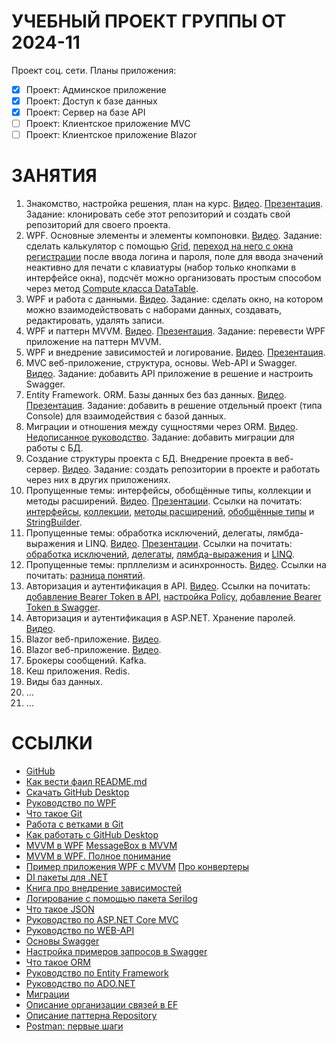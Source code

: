 # УЧЕБНЫЙ ПРОЕКТ ГРУППЫ ОТ 2024-11

Проект соц. сети.
Планы приложения:
- [x] Проект: Админское приложение
- [x] Проект: Доступ к базе данных
- [x] Проект: Сервер на базе API
- [ ] Проект: Клиентское приложение MVC
- [ ] Проект: Клиентское приложение Blazor

# ЗАНЯТИЯ

1. Знакомство, настройка решения, план на курс. [Видео](https://disk.yandex.ru/d/LeAjJyoZv5sAiA). [Презентация](https://disk.yandex.ru/d/LeAjJyoZv5sAiA). Задание: клонировать себе этот репозиторий и создать свой репозиторий для своего проекта.
2. WPF. Основные элементы и элементы компоновки. [Видео](https://disk.yandex.ru/d/zLFt-t6zPtdg5g). Задание: сделать калькулятор с помощью [Grid](https://metanit.com/sharp/wpf/4.2.php), [переход на него с окна регистрации](https://metanit.com/sharp/wpf/20.2.php) после ввода логина и пароля, поле для ввода значений неактивно для печати с клавиатуры (набор только кнопками в интерфейсе окна), подсчёт можно организовать простым способом через метод [Compute класса DataTable](https://stackoverflow.com/questions/21950093/string-calculator).
3. WPF и работа с данными. [Видео](https://disk.yandex.ru/d/fPDfOoC7AjEHjA). Задание: сделать окно, на котором можно взаимодействовать с наборами данных, создавать, редактировать, удалять записи.
4. WPF и паттерн MVVM. [Видео](https://disk.yandex.ru/d/-0LkLMARsq-mJQ). [Презентация](https://disk.yandex.ru/d/-0LkLMARsq-mJQ). Задание: перевести WPF приложение на паттерн MVVM.
5. WPF и внедрение зависимостей и логирование. [Видео](https://disk.yandex.ru/d/534Ly7Rblg99Aw). [Презентация](https://disk.yandex.ru/d/534Ly7Rblg99Aw).
6. MVC веб-приложение, структура, основы. Web-API и Swagger. [Видео](https://disk.yandex.ru/d/olyBJmoTH9jI5Q). Задание: добавить API приложение в решение и настроить Swagger.
7. Entity Framework. ORM. Базы данных без баз данных. [Видео](https://disk.yandex.ru/d/RKr-MfZ_X-AIZQ). [Презентация](https://disk.yandex.ru/d/RKr-MfZ_X-AIZQ). Задание: добавить в решение отдельный проект (типа Console) для взаимодействия с базой данных.
8. Миграции и отношения между сущностями через ORM. [Видео](https://disk.yandex.ru/d/Q2WBMRFqOFl0hA). [Недописанное руководство](https://disk.yandex.ru/d/Q2WBMRFqOFl0hA). Задание: добавить миграции для работы с БД.
9. Создание структуры проекта с БД. Внедрение проекта в веб-сервер. [Видео](https://disk.yandex.ru/d/Cg7GWDtgD6hjQA). Задание: создать репозитории в проекте и работать через них в других приложениях.
10. Пропущенные темы: интерфейсы, обобщённые типы, коллекции и методы расширений. [Видео](https://disk.yandex.ru/d/bKFluVELYMWLYg). [Презентации](https://disk.yandex.ru/d/bKFluVELYMWLYg). Ссылки на почитать: [интерфейсы](https://metanit.com/sharp/tutorial/3.9.php), [коллекции](https://metanit.com/sharp/tutorial/4.5.php), [методы расширений](https://metanit.com/sharp/tutorial/3.18.php), [обобщённые типы](https://metanit.com/sharp/tutorial/3.12.php) и [StringBuilder](https://metanit.com/sharp/tutorial/7.3.php).
11. Пропущенные темы: обработка исключений, делегаты, лямбда-выражения и LINQ. [Видео](https://disk.yandex.ru/d/I0CLvwqvy8Sj6w). [Презентации](https://disk.yandex.ru/d/I0CLvwqvy8Sj6w). Ссылки на почитать: [обработка исключений](https://metanit.com/sharp/tutorial/2.14.php), [делегаты](https://metanit.com/sharp/tutorial/3.13.php), [лямбда-выражения](https://metanit.com/sharp/tutorial/3.16.php) и [LINQ](https://metanit.com/sharp/tutorial/15.1.php).
12. Пропущенные темы: прпллелизм и асинхронность. [Видео](https://disk.yandex.ru/d/SDZgF6MmN2oEEw). Ссылки на почитать: [разница понятий](https://www.ddplanet.ru/blog/parallelizm-mnogopotochnost-asinhronnost-raznica-i-primery-primeneniya-dotnet-c-sharp/).
13. Авторизация и аутентификация в API. [Видео](https://disk.yandex.ru/d/Zlt7o-7h-7p4Uw). Ссылки на почитать: [добавление Bearer Token в API](https://metanit.com/sharp/aspnet6/13.2.php), [настройка Policy](https://learn.microsoft.com/ru-ru/aspnet/core/security/authorization/limitingidentitybyscheme?view=aspnetcore-9.0), [добавление Bearer Token в Swagger](https://dev.to/eduardstefanescu/aspnet-core-swagger-documentation-with-bearer-authentication-40l6).
14. Авторизация и аутентификация в ASP.NET. Хранение паролей. [Видео]().
15. Blazor веб-приложение. [Видео]().
16. Blazor веб-приложение. [Видео]().
17. Брокеры сообщений. Kafka.
18. Кеш приложения. Redis.
19. Виды баз данных.
20. ...
21. ...

# ССЫЛКИ

* [GitHub](https://github.com/)
* [Как вести фаил README.md](https://docs.github.com/ru/get-started/writing-on-github/getting-started-with-writing-and-formatting-on-github/basic-writing-and-formatting-syntax)
* [Скачать GitHub Desktop](https://desktop.github.com/download/)
* [Руководство по WPF](https://metanit.com/sharp/wpf/)
* [Что такое Git](https://education.yandex.ru/journal/chto-takoe-github)
* [Работа с ветками в Git](https://habr.com/ru/companies/yandex_praktikum/articles/728302/)
* [Как работать с GitHub Desktop](https://selectel.ru/blog/git-github-review/)
* [MVVM в WPF](https://skillbox.ru/media/code/mvvm_proektirovanie_prilozheniy_dlya_windows/) [MessageBox в MVVM](https://awkwardcoder.blogspot.com/2012/03/showing-message-box-from-viewmodel-in.html)
* [MVVM в WPF. Полное понимание](https://habr.com/ru/articles/338518/)
* [Пример приложения WPF с MVVM](https://github.com/Mr-Filatik/MariaTest) [Про конвертеры](https://metanit.com/sharp/wpf/11.3.php)
* [DI пакеты для .NET](https://stackoverflow.com/questions/21288/which-net-dependency-injection-frameworks-are-worth-looking-into)
* [Книга про внедрение зависимостей](https://www.smarly.net/dependency-injection-in-net)
* [Логирование с помощью пакета Serilog](https://github.com/serilog/serilog/wiki/Getting-Started)
* [Что такое JSON](https://habr.com/ru/articles/554274/)
* [Руководство по ASP.NET Core MVC](https://metanit.com/sharp/mvc5/)
* [Руководство по WEB-API](https://metanit.com/sharp/aspnet5/23.1.php)
* [Основы Swagger](https://habr.com/ru/companies/simbirsoft/articles/707108/)
* [Настройка примеров запросов в Swagger](https://medium.com/@niteshsinghal85/multiple-request-response-examples-for-swagger-ui-in-asp-net-core-864c0bdc6619)
* [Что такое ORM](https://blog.skillfactory.ru/glossary/orm/)
* [Руководство по Entity Framework](https://metanit.com/sharp/efcore/)
* [Руководство по ADO.NET](https://metanit.com/sharp/adonetcore/)
* [Миграции](https://metanit.com/sharp/entityframeworkcore/2.15.php)
* [Описание организации связей в EF](https://www.learnentityframeworkcore.com/relationships)
* [Описание паттерна Repository](https://ru.stackoverflow.com/questions/1037422/%D0%9F%D0%B0%D1%82%D1%82%D0%B5%D1%80%D0%BD-repository-%D0%B8-%D1%81%D0%BC%D0%B5%D0%BD%D0%B0-orm)
* [Postman: первые шаги](https://habr.com/ru/companies/vk/articles/750096/)
